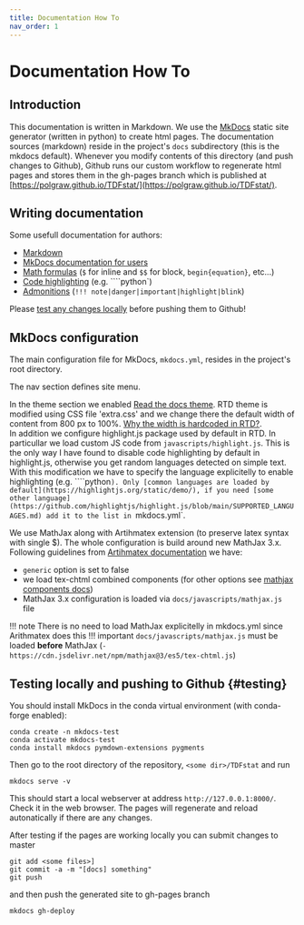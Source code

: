 ```yaml
---
title: Documentation How To
nav_order: 1
---
```


# Documentation How To

## Introduction

This documentation is written in Markdown.
We use the [MkDocs](https://www.mkdocs.org/) static site generator (written in python) to create html pages.
The documentation sources (markdown) reside in the project's `docs` subdirectory (this is the mkdocs default).
Whenever you modify contents of this directory (and push changes to Github), Github runs our custom workflow to regenerate html pages and stores them in the gh-pages branch which is published at [https://polgraw.github.io/TDFstat/](https://polgraw.github.io/TDFstat/).

## Writing documentation

Some usefull documentation for authors:

- [Markdown](https://www.markdownguide.org/)
- [MkDocs documentation for users](https://www.mkdocs.org/user-guide/writing-your-docs/)
- [Math formulas](https://facelessuser.github.io/pymdown-extensions/extensions/arithmatex/) (`$` for inline and `$$` for block, `begin{equation}`, etc...)
- [Code highlighting](https://highlightjs.org/usage/) (e.g. ````python`)
- [Admonitions](https://python-markdown.github.io/extensions/admonition/)
  (`!!! note|danger|important|highlight|blink`)

Please [test any changes locally](#testing) before pushing them to Github!


## MkDocs configuration

The main configuration file for MkDocs, `mkdocs.yml`, resides in the project's root directory.

The nav section defines site menu.

In the theme section we enabled [Read the docs theme](https://www.mkdocs.org/user-guide/choosing-your-theme/#readthedocs).
RTD theme is modified using CSS file 'extra.css' and we change there the default width of content from 800 px to 100%. [Why the width is hardcoded in RTD?](https://github.com/readthedocs/sphinx_rtd_theme/issues/295).  
In addition we configure highlight.js package used by default in RTD. In particullar we load custom JS code from `javascripts/highlight.js`. This is the only way I have found to disable code highlighting by default in highlight.js, otherwise you get random languages detected on simple text. With this modification we have to specify the language explicitelly to enable highlighting (e.g. ````python`). Only [common languages are loaded by default](https://highlightjs.org/static/demo/), if you need [some other language](https://github.com/highlightjs/highlight.js/blob/main/SUPPORTED_LANGUAGES.md) add it to the list in `mkdocs.yml`.

We use MathJax along with Artihmatex extension (to preserve latex syntax with single $).
The whole configuration is build around new MathJax 3.x.
Following guidelines from [Artihmatex documentation](https://facelessuser.github.io/pymdown-extensions/extensions/arithmatex/#loading-mathjax) we have:

 - `generic` option is set to false  
 - we load tex-chtml combined components (for other options see [mathjax components docs](https://docs.mathjax.org/en/latest/web/components/combined.html))  
 - MathJax 3.x configuration is loaded via  `docs/javascripts/mathjax.js` file

!!! note
    There is no need to load MathJax explicitelly in mkdocs.yml since Arithmatex does this
!!! important
    `docs/javascripts/mathjax.js` must be loaded **before** MathJax (`- https://cdn.jsdelivr.net/npm/mathjax@3/es5/tex-chtml.js`)
    

## Testing locally and pushing to Github {#testing}

You should install MkDocs in the conda virtual environment (with conda-forge enabled):
```
conda create -n mkdocs-test
conda activate mkdocs-test
conda install mkdocs pymdown-extensions pygments
```
Then go to the root directory of the repository, `<some dir>/TDFstat` and run
```
mkdocs serve -v
```
This should start a local webserver at address `http://127.0.0.1:8000/`. Check it in the web browser.
The pages will regenerate and reload autonatically if there are any changes.

After testing if the pages are working locally you can submit changes to master
```
git add <some files>]
git commit -a -m "[docs] something"
git push
```
and then push the generated site to gh-pages branch
```
mkdocs gh-deploy
```



